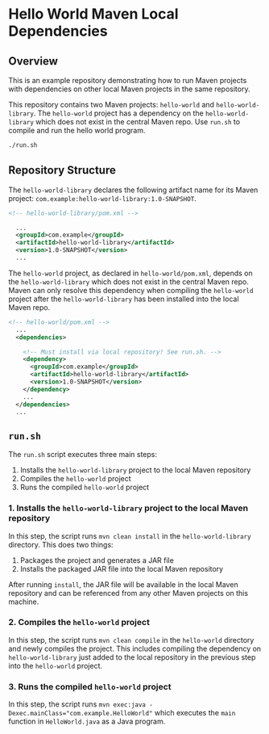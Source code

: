 # Hello World Maven Local Dependencies

## Overview

This is an example repository demonstrating how to run Maven projects with dependencies on other local Maven projects in the same repository.

This repository contains two Maven projects: `hello-world` and `hello-world-library`. The `hello-world` project has a dependency on the `hello-world-library` which does not exist in the central Maven repo. Use `run.sh` to compile and run the hello world program.

```bash
./run.sh
```

## Repository Structure

The `hello-world-library` declares the following artifact name for its Maven project: `com.example:hello-world-library:1.0-SNAPSHOT`.

```xml
<!-- hello-world-library/pom.xml -->

  ...
  <groupId>com.example</groupId>
  <artifactId>hello-world-library</artifactId>
  <version>1.0-SNAPSHOT</version>
  ...
```

The `hello-world` project, as declared in `hello-world/pom.xml`, depends on the `hello-world-library` which does not exist in the central Maven repo. Maven can only resolve this dependency when compiling the `hello-world` project after the `hello-world-library` has been installed into the local Maven repo.

```xml
<!-- hello-world/pom.xml -->
  ...
  <dependencies>

    <!-- Must install via local repository! See run.sh. -->
    <dependency>
      <groupId>com.example</groupId>
      <artifactId>hello-world-library</artifactId>
      <version>1.0-SNAPSHOT</version>
    </dependency>
    ...
  </dependencies>
  ...
```

## `run.sh`

The `run.sh` script executes three main steps:

1. Installs the `hello-world-library` project to the local Maven repository
2. Compiles the `hello-world` project
3. Runs the compiled `hello-world` project

### 1. Installs the `hello-world-library` project to the local Maven repository

In this step, the script runs `mvn clean install` in the `hello-world-library` directory. This does two things:

1. Packages the project and generates a JAR file
2. Installs the packaged JAR file into the local Maven repository

After running `install`, the JAR file will be available in the local Maven repository and can be referenced from any other Maven projects on this machine.

### 2. Compiles the `hello-world` project

In this step, the script runs `mvn clean compile` in the `hello-world` directory and newly compiles the project. This includes compiling the dependency on `hello-world-library` just added to the local repository in the previous step into the `hello-world` project.

### 3. Runs the compiled `hello-world` project

In this step, the script runs `mvn exec:java -Dexec.mainClass="com.example.HelloWorld"` which executes the `main` function in `HelloWorld.java` as a Java program.
